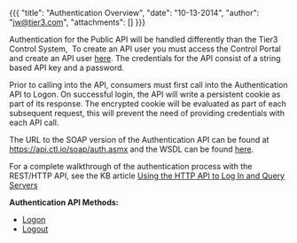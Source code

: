 {{{
  "title": "Authentication Overview",
  "date": "10-13-2014",
  "author": "jw@tier3.com",
  "attachments": []
}}}

Authentication for the Public API will be handled differently than the Tier3 Control System, &nbsp;To create an API user you must access the Control Portal and create an API user <a href="https://control.tier3.com/Organization/Api" target="_blank">here</a>. The credentials for the API consist of a string based API key and a password.&nbsp;
 
Prior to calling into the API, consumers must first call into the Authentication API to Logon. On successful login, the API will write a persistent cookie as part of its response. The encrypted cookie will be evaluated as part of each subsequent request, this will prevent the need of providing credentials with each API call.
  
The URL to the SOAP version of the Authentication API can be found at <a href="https://api.ctl.io/soap/auth.asmx" target="_blank">https://api.ctl.io/soap/auth.asmx</a>&nbsp;and the WSDL can be found <a href="https://api.ctl.io/soap/auth.asmx?wsdl"
target="_blank">here</a>.

For a complete walkthrough of the authentication process with the REST/HTTP API, see the KB article <a href="http://help.tier3.com/entries/23220626-Using-the-HTTP-API-to-Log-In-and-Query-Servers">Using the HTTP API to Log In and Query Servers</a>

<strong>Authentication API Methods:</strong>

<ul>
  <li><a href="/api-docs#authentication-logon">Logon</a>
  </li>
  <li><a href="/api-docs#authentication-logout">Logout</a>
  </li>
</ul>